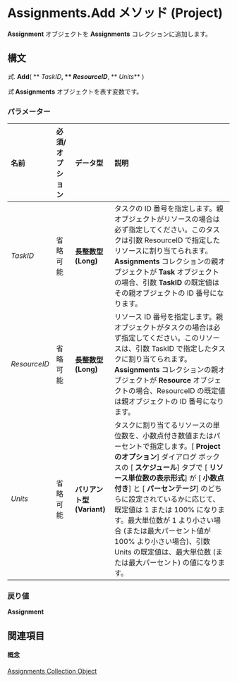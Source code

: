 
# Assignments.Add メソッド (Project)

 **Assignment** オブジェクトを **Assignments** コレクションに追加します。


## 構文

 _式_. **Add**( ** _TaskID_**, ** _ResourceID_**, ** _Units_** )

 _式_ **Assignments** オブジェクトを表す変数です。


### パラメーター



|**名前**|**必須/オプション**|**データ型**|**説明**|
|:-----|:-----|:-----|:-----|
| _TaskID_|省略可能|**長整数型 (Long)**| タスクの ID 番号を指定します。親オブジェクトがリソースの場合は必ず指定してください。このタスクは引数 ResourceID で指定したリソースに割り当てられます。 **Assignments** コレクションの親オブジェクトが **Task** オブジェクトの場合、引数 **TaskID** の既定値はその親オブジェクトの ID 番号になります。|
| _ResourceID_|省略可能|**長整数型 (Long)**| リソース ID 番号を指定します。親オブジェクトがタスクの場合は必ず指定してください。このリソースは、引数 TaskID で指定したタスクに割り当てられます。 **Assignments** コレクションの親オブジェクトが **Resource** オブジェクトの場合、ResourceID の既定値は親オブジェクトの ID 番号になります。|
| _Units_|省略可能|**バリアント型 (Variant)**| タスクに割り当てるリソースの単位数を、小数点付き数値またはパーセントで指定します。[ **Project のオプション**] ダイアログ ボックスの [ **スケジュール**] タブで [ **リソース単位数の表示形式**] が [ **小数点付き**] と [ **パーセンテージ**] のどちらに設定されているかに応じて、既定値は 1 または 100% になります。最大単位数が 1 より小さい場合 (または最大パーセント値が 100% より小さい場合)、引数 Units の既定値は、最大単位数 (または最大パーセント) の値になります。 |

### 戻り値

 **Assignment**


## 関連項目


#### 概念


[Assignments Collection Object](83661095-030c-0488-5763-320b6de6f381.md)